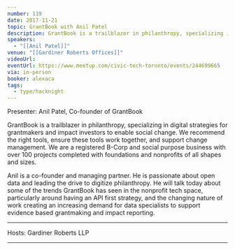 ```yaml
---
number: 119
date: 2017-11-21
topic: GrantBook with Anil Patel
description: GrantBook is a trailblazer in philanthropy, specializing in digital strategies for grantmakers and impact investors to enable social change. We recommend the right tools, ensure these tools work together, and support change management. We are a registered B-Corp and social purpose business with over 100 projects completed with foundations and nonprofits of all shapes and sizes.
speakers:
  - "[[Anil Patel]]"
venue: "[[Gardiner Roberts Offices]]"
videoUrl: 
eventUrl: https://www.meetup.com/civic-tech-toronto/events/244699665
via: in-person
booker: alexaca
tags:
  - type/hacknight
---
```


Presenter: Anil Patel, Co-founder of GrantBook

GrantBook is a trailblazer in philanthropy, specializing in digital strategies for grantmakers and impact investors to enable social change. We recommend the right tools, ensure these tools work together, and support change management. We are a registered B-Corp and social purpose business with over 100 projects completed with foundations and nonprofits of all shapes and sizes.

Anil is a co-founder and managing partner. He is passionate about open data and leading the drive to digitize philanthropy. He will talk today about some of the trends GrantBook has seen in the nonprofit tech space, particularly around having an API first strategy, and the changing nature of work creating an increasing demand for data specialists to support evidence based grantmaking and impact reporting.

***
Hosts: Gardiner Roberts LLP
***
